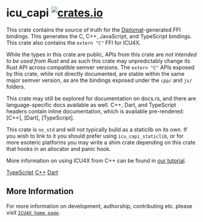 # icu_capi [![crates.io](https://img.shields.io/crates/v/icu_capi)](https://crates.io/crates/icu_capi)

<!-- cargo-rdme start -->

This crate contains the source of truth for the [Diplomat](https://github.com/rust-diplomat/diplomat)-generated
FFI bindings. This generates the C, C++, JavaScript, and TypeScript bindings. This crate also contains the `extern "C"`
FFI for ICU4X.

While the types in this crate are public, APIs from this crate are *not intended to be used from Rust*
and as such this crate may unpredictably change its Rust API across compatible semver versions. The `extern "C"` APIs exposed
by this crate, while not directly documented, are stable within the same major semver version, as are the bindings exposed under
the `cpp/` and `js/` folders.

This crate may still be explored for documentation on docs.rs, and there are language-specific docs available as well.
C++, Dart, and TypeScript headers contain inline documentation, which is available pre-rendered: [C++], [Dart], [TypeScript].

This crate is `no_std` and will not typically build as a staticlib on its own. If you wish to link to it you should prefer
using `icu_capi_staticlib`, or for more esoteric platforms you may write a shim crate depending on this crate that hooks in
an allocator and panic hook.

More information on using ICU4X from C++ can be found in [our tutorial].

[our tutorial]: https://github.com/unicode-org/icu4x/blob/main/docs/tutorials/cpp.md
[TypeScript](https://unicode-org.github.io/icu4x/docs/ffi/ts/)
[C++](https://unicode-org.github.io/icu4x/docs/ffi/cpp/)
[Dart](https://unicode-org.github.io/icu4x/docs/ffi/dart/)

<!-- cargo-rdme end -->

## More Information

For more information on development, authorship, contributing etc. please visit [`ICU4X home page`](https://github.com/unicode-org/icu4x).
